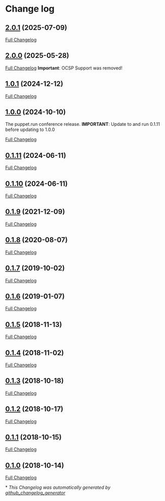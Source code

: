 # Change log

## [2.0.1](https://github.com/bzed/bzed-dehydrated/tree/2.0.1) (2025-07-09)

[Full Changelog](https://github.com/bzed/bzed-dehydrated/compare/2.0.0...2.0.1)

## [2.0.0](https://github.com/bzed/bzed-dehydrated/tree/2.0.0) (2025-05-28)

[Full Changelog](https://github.com/bzed/bzed-dehydrated/compare/1.0.1...2.0.0)
**Important**: OCSP Support was removed!

## [1.0.1](https://github.com/bzed/bzed-dehydrated/tree/1.0.1) (2024-12-12)

[Full Changelog](https://github.com/bzed/bzed-dehydrated/compare/1.0.0...1.0.1)

## [1.0.0](https://github.com/bzed/bzed-dehydrated/tree/1.0.0) (2024-10-10)

The puppet.run conference release.
**IMPORTANT**: Update to and run 0.1.11 before updating to 1.0.0

[Full Changelog](https://github.com/bzed/bzed-dehydrated/compare/0.1.10...1.0.0)

## [0.1.11](https://github.com/bzed/bzed-dehydrated/tree/0.1.11) (2024-06-11)

[Full Changelog](https://github.com/bzed/bzed-dehydrated/compare/0.1.10...0.1.11)

## [0.1.10](https://github.com/bzed/bzed-dehydrated/tree/0.1.10) (2024-06-11)

[Full Changelog](https://github.com/bzed/bzed-dehydrated/compare/0.1.9...0.1.10)

## [0.1.9](https://github.com/bzed/bzed-dehydrated/tree/0.1.9) (2021-12-09)

[Full Changelog](https://github.com/bzed/bzed-dehydrated/compare/0.1.8...0.1.9)

## [0.1.8](https://github.com/bzed/bzed-dehydrated/tree/0.1.8) (2020-08-07)

[Full Changelog](https://github.com/bzed/bzed-dehydrated/compare/0.1.7...0.1.8)

## [0.1.7](https://github.com/bzed/bzed-dehydrated/tree/0.1.7) (2019-10-02)

[Full Changelog](https://github.com/bzed/bzed-dehydrated/compare/0.1.6...0.1.7)

## [0.1.6](https://github.com/bzed/bzed-dehydrated/tree/0.1.6) (2019-01-07)

[Full Changelog](https://github.com/bzed/bzed-dehydrated/compare/0.1.5...0.1.6)

## [0.1.5](https://github.com/bzed/bzed-dehydrated/tree/0.1.5) (2018-11-13)

[Full Changelog](https://github.com/bzed/bzed-dehydrated/compare/0.1.4...0.1.5)

## [0.1.4](https://github.com/bzed/bzed-dehydrated/tree/0.1.4) (2018-11-02)

[Full Changelog](https://github.com/bzed/bzed-dehydrated/compare/0.1.3...0.1.4)

## [0.1.3](https://github.com/bzed/bzed-dehydrated/tree/0.1.3) (2018-10-18)

[Full Changelog](https://github.com/bzed/bzed-dehydrated/compare/0.1.2...0.1.3)

## [0.1.2](https://github.com/bzed/bzed-dehydrated/tree/0.1.2) (2018-10-17)

[Full Changelog](https://github.com/bzed/bzed-dehydrated/compare/0.1.1...0.1.2)

## [0.1.1](https://github.com/bzed/bzed-dehydrated/tree/0.1.1) (2018-10-15)

[Full Changelog](https://github.com/bzed/bzed-dehydrated/compare/0.1.0...0.1.1)

## [0.1.0](https://github.com/bzed/bzed-dehydrated/tree/0.1.0) (2018-10-14)

[Full Changelog](https://github.com/bzed/bzed-dehydrated/compare/2585dcb0c7cfc5d9848fc90b18f006de54be56bb...0.1.0)



\* *This Changelog was automatically generated by [github_changelog_generator](https://github.com/skywinder/Github-Changelog-Generator)*
